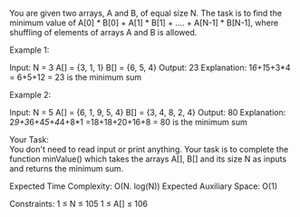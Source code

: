 You are given two arrays, A and B, of equal size N. The task is to find the minimum value of A[0] * B[0] + A[1] * B[1] + .... + A[N-1] * B[N-1], where shuffling of elements of arrays A and B is allowed.


Example 1:

Input:
N = 3 
A[] = {3, 1, 1}
B[] = {6, 5, 4}
Output:
23 
Explanation:
1*6+1*5+3*4 = 6+5+12
= 23 is the minimum sum
 

Example 2:

Input:
N = 5
A[] = {6, 1, 9, 5, 4}
B[] = {3, 4, 8, 2, 4}
Output:
80
Explanation:
2*9+3*6+4*5+4*4+8*1
=18+18+20+16+8
= 80 is the minimum sum
 

Your Task:  
You don't need to read input or print anything. Your task is to complete the function minValue() which takes the arrays A[], B[] and its size N as inputs and returns the minimum sum.
 


Expected Time Complexity: O(N. log(N))
Expected Auxiliary Space: O(1)


Constraints:
1 ≤ N ≤ 105
1 ≤ A[] ≤ 106